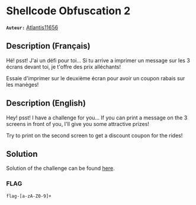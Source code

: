 # Shellcode Obfuscation 2
**`Auteur:`** [Atlantis11656](https://github.com/MassinissaDjellouli)

## Description (Français)
Hé! psst! J'ai un défi pour toi... Si tu arrive a imprimer un message sur les 3 écrans devant toi, je t'offre des prix alléchants!

Essaie d'imprimer sur le deuxième écran pour avoir un coupon rabais sur les manèges!

## Description (English)
Hey! psst! I have a challenge for you... If you can print a message on the 3 screens in front of you, I'll give you some attractive prizes!

Try to print on the second screen to get a discount coupon for the rides!

## Solution
Solution of the challenge can be found [here](./Solution/WRITEUP.MD).
### FLAG
`flag-[a-zA-Z0-9]+`